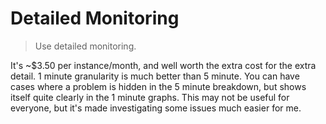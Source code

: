 # Detailed Monitoring

> Use detailed monitoring.

It's ~$3.50 per instance/month, and well worth the extra cost for the extra detail. 1 minute granularity is much better than 5 minute. You can have cases where a problem is hidden in the 5 minute breakdown, but shows itself quite clearly in the 1 minute graphs. This may not be useful for everyone, but it's made investigating some issues much easier for me.
